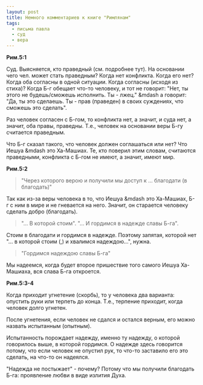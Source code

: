 ```yaml
---
layout: post
title: Немного комментариев к книге "Римлянам"
tags:
  - письма павла
  - суд
  - вера
---
```


**Рим.5:1**

Суд. Выясняется, кто праведный (см. подробнее тут).
На основании чего чел. может стать праведным? Когда нет конфликта. Когда его нет? Когда оба согласны в одной ситуации. Когда согласны (исходя из стиха)? Когда Б-г обещает что-то человеку, и тот не говорит: "Нет, ты этого не будешь/сможешь исполнить. Ты - лжец." &mdash а говорит: "Да, ты это сделаешь. Ты - прав (праведен) в своих суждениях, что сможешь это сделать".

Раз человек согласен с Б-гом, то конфликта нет, а значит, и суда нет, а значит, оба правы, праведны. Т.е., человек на основании веры Б-гу считается праведным.

Что Б-г сказал такого, что человек должен соглашаться или нет? Что Иешуа &mdash это Ха-Машиах. Те, кто поверил этим словам, считаются праведными, конфликта с Б-гом не имеют, а значит, имеют мир.

**Рим.5:2**

> "Через которого верою и получили мы доступ к ... благодати (в благодать)"

Так как из-за веры человека в то, что Иешуа &mdash это Ха-Машиах, Б-г с ним в мире и не гневается на него. Значит, он старается человеку сделать добро (благодать).

> "... В которой стоим". "... И гордимся в надежде славы Б-га".

Стоим в благодати и гордимся в надежде. Поэтому запятая, которой нет "... в которой стоим (,) и хвалимся надеждою...", нужна.

> "Гордимся надеждою славы Б-га"

Мы надеемся, когда будет второе пришествие того самого Иешуа Ха-Машиаха, вся слава Б-га откроется.

**Рим.5:3-4**

Когда приходит угнетение (скорбь), то у человека два варианта: опустить руки или терпеть до конца. Т.е., терпение приходит, когда человек долго угнетен.

После угнетения, если человек не сдался и остался верным, его можно назвать испытанным (опытным).

Испытанность порождает надежду, именно ту надежду, о которой говорилось выше, в которой гордимся. О надежде здесь говорится потому, что если человек не опустил рук, то что-то заставило его это сделать, на что-то он надеялся.

"Надежда не постыжает" - почему? Потому что мы получили благодать Б-га: проявление любви в виде излития Духа.
